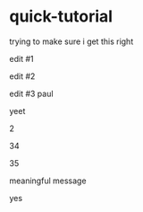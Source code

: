 # quick-tutorial

trying to make sure i get this right

edit #1

edit #2

edit #3 paul

yeet

2

34

35

meaningful message

yes
